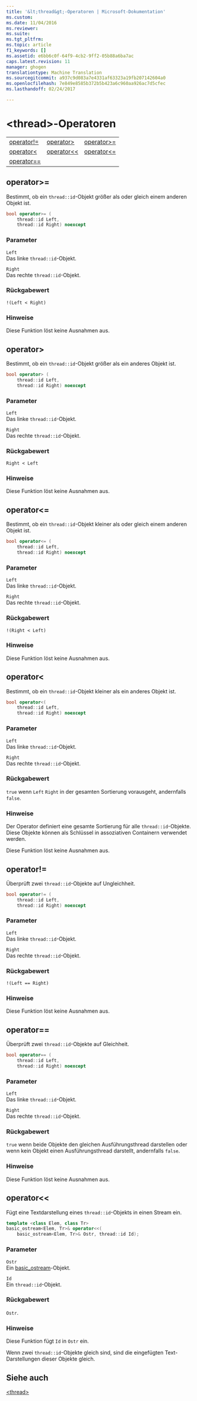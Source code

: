 ```yaml
---
title: '&lt;thread&gt;-Operatoren | Microsoft-Dokumentation'
ms.custom: 
ms.date: 11/04/2016
ms.reviewer: 
ms.suite: 
ms.tgt_pltfrm: 
ms.topic: article
f1_keywords: []
ms.assetid: e6bb6c0f-64f9-4cb2-9ff2-05b88a6ba7ac
caps.latest.revision: 11
manager: ghogen
translationtype: Machine Translation
ms.sourcegitcommit: a937c9d083a7e4331af63323a19fb207142604a0
ms.openlocfilehash: 7e849e8585b372b5b423a6c960aa926ac7d5cfec
ms.lasthandoff: 02/24/2017

---
```

# <a name="ltthreadgt-operators"></a>&lt;thread&gt;-Operatoren
||||  
|-|-|-|  
|[operator!=](#operator_neq)|[operator&gt;](#operator_gt_)|[operator&gt;=](#operator_gt__eq)|  
|[operator&lt;](#operator_lt_)|[operator&lt;&lt;](#operator_lt__lt_)|[operator&lt;=](#operator_lt__eq)|  
|[operator==](#operator_eq_eq)|  
  
##  <a name="operator_gt__eq"></a> operator&gt;=  
 Bestimmt, ob ein `thread::id`-Objekt größer als oder gleich einem anderen Objekt ist.  
  
```cpp  
bool operator>= (
    thread::id Left,
    thread::id Right) noexcept
```  
  
### <a name="parameters"></a>Parameter  
 `Left`  
 Das linke `thread::id`-Objekt.  
  
 `Right`  
 Das rechte `thread::id`-Objekt.  
  
### <a name="return-value"></a>Rückgabewert  
 `!(Left < Right)`  
  
### <a name="remarks"></a>Hinweise  
 Diese Funktion löst keine Ausnahmen aus.  
  
##  <a name="operator_gt_"></a> operator&gt;  
 Bestimmt, ob ein `thread::id`-Objekt größer als ein anderes Objekt ist.  
  
```cpp  
bool operator> (
    thread::id Left,
    thread::id Right) noexcept
```  
  
### <a name="parameters"></a>Parameter  
 `Left`  
 Das linke `thread::id`-Objekt.  
  
 `Right`  
 Das rechte `thread::id`-Objekt.  
  
### <a name="return-value"></a>Rückgabewert  
 `Right < Left`  
  
### <a name="remarks"></a>Hinweise  
 Diese Funktion löst keine Ausnahmen aus.  
  
##  <a name="operator_lt__eq"></a> operator&lt;=  
 Bestimmt, ob ein `thread::id`-Objekt kleiner als oder gleich einem anderen Objekt ist.  
  
```cpp  
bool operator<= (
    thread::id Left,
    thread::id Right) noexcept
```  
  
### <a name="parameters"></a>Parameter  
 `Left`  
 Das linke `thread::id`-Objekt.  
  
 `Right`  
 Das rechte `thread::id`-Objekt.  
  
### <a name="return-value"></a>Rückgabewert  
 `!(Right < Left)`  
  
### <a name="remarks"></a>Hinweise  
 Diese Funktion löst keine Ausnahmen aus.  
  
##  <a name="operator_lt_"></a> operator&lt;  
 Bestimmt, ob ein `thread::id`-Objekt kleiner als ein anderes Objekt ist.  
  
```cpp  
bool operator<(
    thread::id Left,
    thread::id Right) noexcept
```  
  
### <a name="parameters"></a>Parameter  
 `Left`  
 Das linke `thread::id`-Objekt.  
  
 `Right`  
 Das rechte `thread::id`-Objekt.  
  
### <a name="return-value"></a>Rückgabewert  
 `true` wenn `Left` `Right` in der gesamten Sortierung vorausgeht, andernfalls `false`.  
  
### <a name="remarks"></a>Hinweise  
 Der Operator definiert eine gesamte Sortierung für alle `thread::id`-Objekte. Diese Objekte können als Schlüssel in assoziativen Containern verwendet werden.  
  
 Diese Funktion löst keine Ausnahmen aus.  
  
##  <a name="operator_neq"></a> operator!=  
 Überprüft zwei `thread::id`-Objekte auf Ungleichheit.  
  
```cpp  
bool operator!= (
    thread::id Left,
    thread::id Right) noexcept
```  
  
### <a name="parameters"></a>Parameter  
 `Left`  
 Das linke `thread::id`-Objekt.  
  
 `Right`  
 Das rechte `thread::id`-Objekt.  
  
### <a name="return-value"></a>Rückgabewert  
 `!(Left == Right)`  
  
### <a name="remarks"></a>Hinweise  
 Diese Funktion löst keine Ausnahmen aus.  
  
##  <a name="operator_eq_eq"></a> operator==  
 Überprüft zwei `thread::id`-Objekte auf Gleichheit.  
  
```cpp  
bool operator== (
    thread::id Left,
    thread::id Right) noexcept
```  
  
### <a name="parameters"></a>Parameter  
 `Left`  
 Das linke `thread::id`-Objekt.  
  
 `Right`  
 Das rechte `thread::id`-Objekt.  
  
### <a name="return-value"></a>Rückgabewert  
 `true` wenn beide Objekte den gleichen Ausführungsthread darstellen oder wenn kein Objekt einen Ausführungsthread darstellt, andernfalls `false`.  
  
### <a name="remarks"></a>Hinweise  
 Diese Funktion löst keine Ausnahmen aus.  
  
##  <a name="operator_lt__lt_"></a> operator&lt;&lt;  
 Fügt eine Textdarstellung eines `thread::id`-Objekts in einen Stream ein.  
  
```cpp  
template <class Elem, class Tr>
basic_ostream<Elem, Tr>& operator<<(
    basic_ostream<Elem, Tr>& Ostr, thread::id Id);
```  
  
### <a name="parameters"></a>Parameter  
 `Ostr`  
 Ein [basic_ostream](../standard-library/basic-ostream-class.md)-Objekt.  
  
 `Id`  
 Ein `thread::id`-Objekt.  
  
### <a name="return-value"></a>Rückgabewert  
 `Ostr`.  
  
### <a name="remarks"></a>Hinweise  
 Diese Funktion fügt `Id` in `Ostr` ein.  
  
 Wenn zwei `thread::id`-Objekte gleich sind, sind die eingefügten Text-Darstellungen dieser Objekte gleich.  
  
## <a name="see-also"></a>Siehe auch  
 [\<thread>](../standard-library/thread.md)




